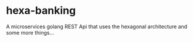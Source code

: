 # hexa-banking
A microservices golang REST Api that uses the hexagonal architecture and some more things...
